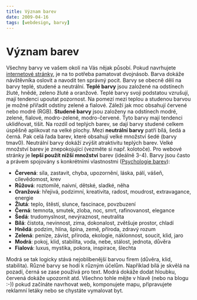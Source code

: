 ```yaml
---
title: Význam barev
date: 2009-04-16
tags: [webdesign, barvy]
---
```


# Význam barev

Všechny barvy ve vašem okolí na Vás nějak působí. Pokud navrhujete [internetové stránky](http://www.omdesign.cz "Internetové stránky"), je na to potřeba pamatovat dvojnásob. Barva dokáže návštěvníka oslovit a navodit ten správný pocit. Barvy se obecně dělí na barvy teplé, studené a neutrální. **Teplé barvy** jsou založené na odstínech žluté, hnědé, zeleno žluté a oranžové. Teplé barvy svoji podstatou vzrušují, mají tendenci upoutat pozornost. Na pomezí mezi teplou a studenou barvou je možné přiřadit odstíny zelené a fialové. Záleží jak moc obsahují červené nebo modré (RGB). **Studené barvy** jsou založeny na odstínech modré, zelené, fialové, modro-zelené, modro-červené. Tyto barvy mají tendenci uklidňovat, tišit. Na rozdíl od teplých barev, se dají barvy studené celkem úspěšně aplikovat na velké plochy. Mezi **neutrální barvy** patří bílá, šedá a černá. Pak celá řada barev, které obsahují velké množství šedé (barvy tmav0). Neutrální barvy dokáží zvýšit atraktivitu teplých barev. Velké množství barev je znepokojující (vezměte si např. kolotoče). Pro webové stránky je **lepší použít nižší množství** barev (ideálně 3-4). Barvy jsou často a právem spojovány s konkrétními vlastnostmi ([Psychologie barev](http://www.webdesign.org/web/web-design-basics/color-theory/color-psychology-quick-reference-cards.13826.html "Barvy a jejich význam")):

- **Červená**: síla, zastavit, chyba, upozornění, láska, pálí, vášeň, cílevědomost, krev
- **Růžová**: roztomilé, naivní, dětské, sladké, něha
- **Oranžová**: hřejivá, podzimní, kreativita, radost, moudrost, extravagance, energie
- **Žlutá**: teplo, štěstí, slunce, fascinace, povzbuzení
- **Černá**: temnota, smutek, zloba, noc, smrt, rafinovanost, elegance
- **Šedá**: trudomyslnost, nevýraznost, neutralita
- **Bílá**: čistota, nevinnost, zima, dokonalost, zvětšuje prostor, chladí
- **Hnědá**: podzim, hlína, špína, země, příroda, zdravý rozum
- **Zelená**: peníze, závist, příroda, ekologie, náklonnost, soucit, klid, jaro
- **Modrá**: pokoj, klid, stabilita, voda, nebe, stálost, jednota, důvěra
- **Fialová**: luxus, mystika, pokora, inspirace, šlechta

 Modrá se tak logicky stává nejoblíbenější barvou firem (důvěra, klid, stabilita). Různé barvy se hodí k různým účelům. Například bílá je skvělá na pozadí, černá se zase používá pro text. Modrá dokáže dodat hloubku, červená dokáže upozornit atd. Všechno tohle mějte v hlavě (nebo na blogu :-)) pokud začínáte navrhovat web, komponujete mapu, připravujete reklamní letáky nebo se chystáte vymalovat byt.
